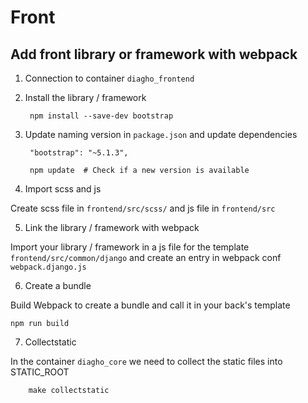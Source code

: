 # Front

## Add front library or framework with webpack

1. Connection to container `diagho_frontend`

2. Install the library / framework

        npm install --save-dev bootstrap
        
3. Update naming version in `package.json` and update dependencies

        "bootstrap": "~5.1.3",

        npm update  # Check if a new version is available

4. Import scss and js 

Create scss file in `frontend/src/scss/` and js file in `frontend/src`

5. Link the library / framework with webpack

Import your library / framework in a js file for the template `frontend/src/common/django` and create an entry in webpack conf `webpack.django.js`

6. Create a bundle

Build Webpack to create a bundle and call it in your back's template
            
    npm run build

7. Collectstatic

In the container `diagho_core` we need to collect the static files into STATIC_ROOT

        make collectstatic
